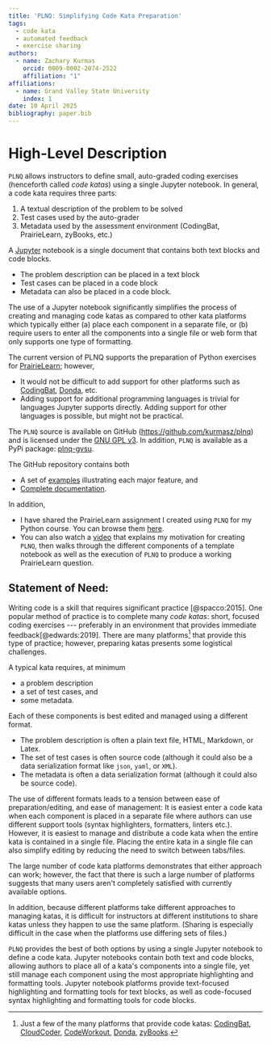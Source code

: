 ```yaml
---
title: 'PLNQ: Simplifying Code Kata Preparation'
tags:
  - code kata
  - automated feedback
  - exercise sharing
authors:
  - name: Zachary Kurmas
    orcid: 0009-0002-2074-2522
    affiliation: "1"
affiliations:
  - name: Grand Valley State University
    index: 1
date: 10 April 2025
bibliography: paper.bib
---
```


# High-Level Description

`PLNQ` allows instructors to define small, auto-graded coding exercises (henceforth called _code katas_) using a single Jupyter notebook. In general, a code kata requires three parts:

1. A textual description of the problem to be solved
2. Test cases used by the auto-grader
3. Metadata used by the assessment environment (CodingBat, PrairieLearn, zyBooks, etc.)

A [Jupyter](https://jupyter.org/) notebook is a single document that contains both text blocks and code blocks. 
* The problem description can be placed in a text block
* Test cases can be placed in a code block
* Metadata can also be placed in a code block.

The use of a Jupyter notebook significantly simplifies the process of creating and managing code katas as compared to other kata platforms which typically either (a) place each component in a separate file, or (b) require users to enter all the components into a single file or web form that only supports one type of formatting.  

The current version of PLNQ supports the preparation of Python exercises for [PrairieLearn](https://www.prairielearn.com/); however, 
* It would not be difficult to add support for other platforms such as [CodingBat](https://codingbat.com/), [Donda](https://dodona.be/), etc.
* Adding support for additional programming languages is trivial for languages Jupyter supports directly. Adding support for other languages is possible, but might not be practical.

The `PLNQ` source is available on GitHub (<https://github.com/kurmasz/plnq>) and is licensed under the [GNU GPL v3](https://opensource.org/license/gpl-3-0). In addition, `PLNQ` is available as a PyPi package: [plnq-gvsu](https://pypi.org/project/plnq-gvsu/). 

The GitHub repository contains both
* A set of [examples](https://github.com/kurmasz/plnq/tree/main/examples) illustrating each major feature, and
* [Complete documentation](https://github.com/kurmasz/plnq/blob/main/README.md).

In addition, 
* I have shared the PrairieLearn assignment I created using `PLNQ` for my Python course. You can browse them [here](https://us.prairielearn.com/pl/public/course_instance/184291/assessments).
* You can also watch a [video](https://youtu.be/avWnrxCU6C0?si=HD41qngdzYdxBVhS) that explains my motivation for creating `PLNQ`, then walks through the different components of a template notebook as well as the execution of `PLNQ` to produce a working PrairieLearn question.

## Statement of Need:

Writing code is a skill that requires significant practice [@spacco:2015]. One popular method of practice is to complete many _code katas_: short, focused coding exercises --- preferably in an environment that provides immediate feedback[@edwards:2019]. There are many platforms[^1] that provide this type of practice; however, preparing katas presents some logistical challenges. 

A typical kata requires, at minimum
* a problem description
* a set of test cases, and 
* some metadata.

Each of these components is best edited and managed using a different format.
* The problem description is often a plain text file, HTML, Markdown, or Latex.
* The set of test cases is often source code (although it could also be a data serialization format like `json`, `yaml`, or `XML`).
* The metadata is often a data serialization format (although it could also be source code).

The use of different formats leads to a tension between ease of preparation/editing, and ease of management: It is easiest enter a code kata when each component is placed in a separate file where authors can use different support tools (syntax highlighters, formatters, linters etc.). However, it is easiest to manage and distribute a code kata when the entire kata is contained in a single file. Placing the entire kata in a single file can also simplify editing by reducing the need to switch between tabs/files. 

The large number of code kata platforms demonstrates that either approach can work; however, the fact that there is such a large number of platforms suggests that many users aren't completely satisfied with currently available options. 

In addition, because different platforms take different approaches to managing katas, it is difficult for instructors at different institutions to share katas unless they happen to use the same platform. (Sharing is especially difficult in the case when the platforms use differing sets of files.) 

`PLNQ` provides the best of both options by using a single Jupyter notebook to define a code kata. Jupyter notebooks contain both text and code blocks, allowing authors to place all of a kata's components into a single file, yet still manage each component using the most appropriate highlighting and formatting tools. Jupyter notebook platforms provide text-focused highlighting and formatting tools for text blocks, as well as code-focused syntax highlighting and formatting tools for code blocks.  





[^1]: Just a few of the many platforms that provide code katas: [CodingBat](https://codingbat.com/), [CloudCoder](https://cloudcoder.org/), [CodeWorkout](https://codeworkout.cs.vt.edu/), [Donda](https://dodona.be/), [zyBooks](https://www.zybooks.com/).


